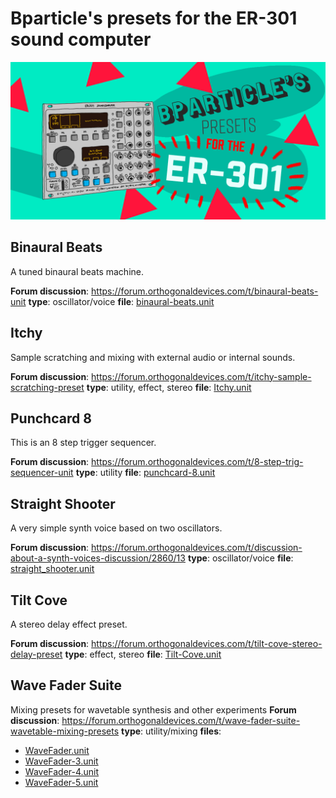 # Bparticle's presets for the ER-301 sound computer
![Bparticle's presets header image](img/er-301_github-cover.png)

## Binaural Beats
A tuned binaural beats machine.

**Forum discussion**: https://forum.orthogonaldevices.com/t/binaural-beats-unit
**type**: oscillator/voice
**file**: <a href="https://github.com/bparticle/bparticle/raw/master/binaural-beats.unit">binaural-beats.unit</a>

## Itchy
Sample scratching and mixing with external audio or internal sounds.

**Forum discussion**: https://forum.orthogonaldevices.com/t/itchy-sample-scratching-preset
**type**: utility, effect, stereo
**file**: <a href="https://github.com/bparticle/bparticle/raw/master/Itchy.unit">Itchy.unit</a>

## Punchcard 8
This is an 8 step trigger sequencer.

**Forum discussion**: https://forum.orthogonaldevices.com/t/8-step-trig-sequencer-unit
**type**: utility
**file**: <a href="https://github.com/bparticle/bparticle/raw/master/punchcard-8.unit">punchcard-8.unit</a>

## Straight Shooter
A very simple synth voice based on two oscillators.

**Forum discussion**: https://forum.orthogonaldevices.com/t/discussion-about-a-synth-voices-discussion/2860/13
**type**: oscillator/voice
**file**: <a href="https://github.com/bparticle/bparticle/raw/master/straight_shooter.unit">straight_shooter.unit</a>

## Tilt Cove
A stereo delay effect preset.

**Forum discussion**: https://forum.orthogonaldevices.com/t/tilt-cove-stereo-delay-preset
**type**: effect, stereo
**file**: <a href="https://github.com/bparticle/bparticle/raw/master/Tilt-Cove.unit">Tilt-Cove.unit</a>

## Wave Fader Suite
Mixing presets for wavetable synthesis and other experiments
**Forum discussion**: https://forum.orthogonaldevices.com/t/wave-fader-suite-wavetable-mixing-presets
**type**: utility/mixing
**files**:
* <a href="https://github.com/bparticle/bparticle/raw/master/WaveFader.unit">WaveFader.unit</a>
* <a href="https://github.com/bparticle/bparticle/raw/master/WaveFader-3.unit">WaveFader-3.unit</a>
* <a href="https://github.com/bparticle/bparticle/raw/master/WaveFader-4.unit">WaveFader-4.unit</a>
* <a href="https://github.com/bparticle/bparticle/raw/master/WaveFader-5.unit">WaveFader-5.unit</a>
